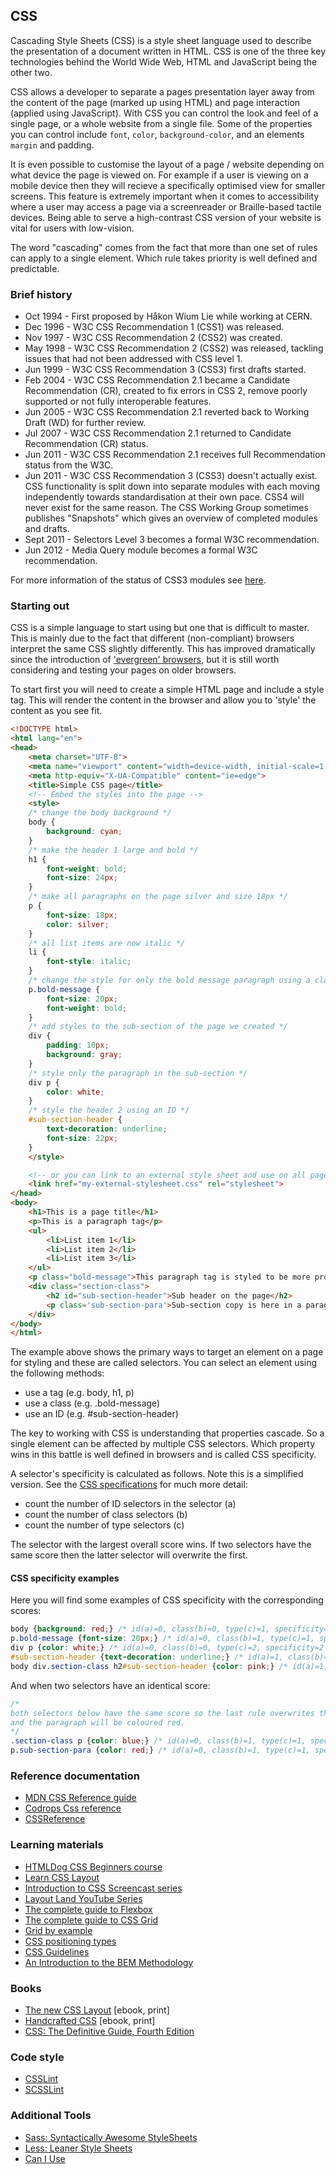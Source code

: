 ## CSS
Cascading Style Sheets (CSS) is a style sheet language used to describe 
the presentation of a document written in HTML. CSS is one of the three 
key technologies behind the World Wide Web, HTML and JavaScript being 
the other two.

CSS allows a developer to separate a pages presentation layer away from 
the content of the page (marked up using HTML) and page interaction (applied 
using JavaScript). With CSS you can control the look and feel of a single page,
or a whole website from a single file. Some of the properties you can control 
include `font`, `color`, `background-color`, and an elements `margin` and padding.

It is even possible to customise the layout of a page / website depending on 
what device the page is viewed on. For example if a user is viewing on a mobile
device then they will recieve a specifically optimised view for smaller screens.
This feature is extremely important when it comes to accessibility where a user may
access a page via a screenreader or Braille-based tactile devices. Being able to
serve a high-contrast CSS version of your website is vital for users with low-vision.

The word "cascading" comes from the fact that more than one set of rules can apply to a
single element. Which rule takes priority is well defined and predictable.

### Brief history
- Oct 1994 - First proposed by Håkon Wium Lie while working at CERN.
- Dec 1996 - W3C CSS Recommendation 1 (CSS1) was released.
- Nov 1997 - W3C CSS Recommendation 2 (CSS2) was created.
- May 1998 - W3C CSS Recommendation 2 (CSS2) was released, tackling issues that had not been addressed with CSS level 1.
- Jun 1999 - W3C CSS Recommendation 3 (CSS3) first drafts started.
- Feb 2004 - W3C CSS Recommendation 2.1 became a Candidate Recommendation (CR), created to fix errors in CSS 2, remove poorly supported or not fully interoperable features.
- Jun 2005 - W3C CSS Recommendation 2.1 reverted back to Working Draft (WD) for further review.
- Jul 2007 - W3C CSS Recommendation 2.1 returned to Candidate Recommendation (CR) status.
- Jun 2011 - W3C CSS Recommendation 2.1 receives full Recommendation status from the W3C.
- Jun 2011 - W3C CSS Recommendation 3 (CSS3) doesn't actually exist. CSS functionality is split down into separate modules with each moving independently towards standardisation at their own pace. CSS4 will never exist for the same reason. The CSS Working Group sometimes publishes "Snapshots" which gives an overview of completed modules and drafts.
- Sept 2011 - Selectors Level 3 becomes a formal W3C recommendation.
- Jun 2012 - Media Query module becomes a formal W3C recommendation.

For more information of the status of CSS3 modules see [here](https://en.wikipedia.org/wiki/Cascading_Style_Sheets#CSS_3).

### Starting out
CSS is a simple language to start using but one that is difficult to master. This is mainly due to the fact that
different (non-compliant) browsers interpret the same CSS slightly differently. This has improved dramatically
since the introduction of ['evergreen' browsers](https://www.techopedia.com/definition/31094/evergreen-browser), but it is still worth considering and testing your pages on
older browsers.

To start first you will need to create a simple HTML page and include a style tag. This will render the content in the
browser and allow you to 'style' the content as you see fit.

```html
<!DOCTYPE html>
<html lang="en">
<head>
    <meta charset="UTF-8">
    <meta name="viewport" content="width=device-width, initial-scale=1.0">
    <meta http-equiv="X-UA-Compatible" content="ie=edge">
    <title>Simple CSS page</title>
    <!-- Embed the styles into the page -->
    <style>
    /* change the body background */
    body {
        background: cyan;
    }
    /* make the header 1 large and bold */
    h1 {
        font-weight: bold;
        font-size: 24px;
    }
    /* make all paragraphs on the page silver and size 18px */
    p {
        font-size: 18px;
        color: silver;
    }
    /* all list items are now italic */ 
    li {
        font-style: italic;
    }
    /* change the style for only the bold message paragraph using a classname */
    p.bold-message {
        font-size: 20px;
        font-weight: bold;
    }
    /* add styles to the sub-section of the page we created */
    div {
        padding: 10px;
        background: gray;
    }
    /* style only the paragraph in the sub-section */
    div p {
        color: white;
    }
    /* style the header 2 using an ID */
    #sub-section-header {
        text-decoration: underline;
        font-size: 22px;
    }
    </style>

    <!-- or you can link to an external style sheet and use on all pages (Recommended) -->
    <link href="my-external-stylesheet.css" rel="stylesheet">
</head>
<body>
    <h1>This is a page title</h1>
    <p>This is a paragraph tag</p>
    <ul>
        <li>List item 1</li>
        <li>List item 2</li>
        <li>List item 3</li>
    </ul>
    <p class="bold-message">This paragraph tag is styled to be more prominant on the page.</p>
    <div class="section-class">
        <h2 id="sub-section-header">Sub header on the page</h2>
        <p class='sub-section-para'>Sub-section copy is here in a paragrapgh tag. I can link to this sub-header directly  <a href="#sub-section-header">like so</a>.</p>
    </div>
</body>
</html>
```

The example above shows the primary ways to target an element on a page for styling and these are called selectors. You can select an element using the following methods:

- use a tag (e.g. body, h1, p)
- use a class (e.g. .bold-message)
- use an ID (e.g. #sub-section-header)

The key to working with CSS is understanding that properties cascade. So a single element can be 
affected by multiple CSS selectors. Which property wins in this battle is well defined in browsers and is called CSS specificity.

A selector's specificity is calculated as follows. Note this is a simplified version. See the [CSS specifications](https://www.w3.org/TR/selectors-3/#specificity) 
for much more detail:

- count the number of ID selectors in the selector (a)
- count the number of class selectors (b)
- count the number of type selectors (c)

The selector with the largest overall score wins. If two selectors have the same score then the latter
selector will overwrite the first.


#### CSS specificity examples
Here you will find some examples of CSS specificity with the corresponding scores:

```css
body {background: red;} /* id(a)=0, class(b)=0, type(c)=1, specificity=1 */
p.bold-message {font-size: 20px;} /* id(a)=0, class(b)=1, type(c)=1, specificity=11 */
div p {color: white;} /* id(a)=0, class(b)=0, type(c)=2, specificity=2 */
#sub-section-header {text-decoration: underline;} /* id(a)=1, class(b)=0, type(c)=0, specificity=100 */
body div.section-class h2#sub-section-header {color: pink;} /* id(a)=1, class(b)=1, type(c)=3, specificity=113 */
```

And when two selectors have an identical score:

```css
/* 
both selectors below have the same score so the last rule overwrites the first
and the paragraph will be coloured red.
*/
.section-class p {color: blue;} /* id(a)=0, class(b)=1, type(c)=1, specificity=11 */
p.sub-section-para {color: red;} /* id(a)=0, class(b)=1, type(c)=1, specificity=11 */
```


### Reference documentation
- [MDN CSS Reference guide](https://developer.mozilla.org/en-US/docs/Web/CSS/Reference)
- [Codrops Css reference](https://tympanus.net/codrops/css_reference/)
- [CSSReference](https://cssreference.io/)


### Learning materials
- [HTMLDog CSS Beginners course](http://www.htmldog.com/guides/css/)
- [Learn CSS Layout](http://book.mixu.net/css/)
- [Introduction to CSS Screencast series](https://scrimba.com/g/gintrotocss)
- [Layout Land YouTube Series](https://www.youtube.com/channel/UC7TizprGknbDalbHplROtag)
- [The complete guide to Flexbox](https://css-tricks.com/snippets/css/a-guide-to-flexbox/)
- [The complete guide to CSS Grid](https://css-tricks.com/snippets/css/complete-guide-grid/)
- [Grid by example](https://gridbyexample.com/)
- [CSS positioning types](https://scotch.io/bar-talk/5-things-you-might-not-know-about-the-css-positioning-types)
- [CSS Guidelines](https://cssguidelin.es/)
- [An Introduction to the BEM Methodology](https://webdesign.tutsplus.com/articles/an-introduction-to-the-bem-methodology--cms-19403)


### Books
- [The new CSS Layout](https://abookapart.com/products/the-new-css-layout) [ebook, print]
- [Handcrafted CSS](https://www.amazon.co.uk/Handcrafted-CSS-Bulletproof-Design-Voices/dp/0321643380) [ebook, print]
- [CSS: The Definitive Guide, Fourth Edition](https://meyerweb.com/eric/books/css-tdg/)


### Code style
- [CSSLint](https://github.com/CSSLint/csslint)
- [SCSSLint](https://github.com/brigade/scss-lint)


### Additional Tools
- [Sass: Syntactically Awesome StyleSheets](https://sass-lang.com/)
- [Less: Leaner Style Sheets](http://lesscss.org/)
- [Can I Use](https://caniuse.com/)
